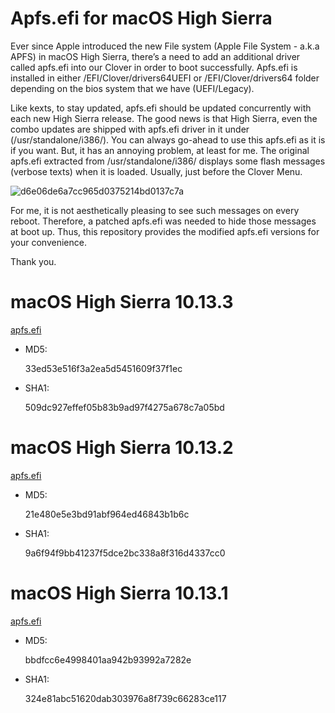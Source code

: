 # Apfs.efi for macOS High Sierra

Ever since Apple introduced the new File system (Apple File System - a.k.a APFS) in macOS High Sierra, there’s a need to add an additional driver called apfs.efi into our Clover in order to boot successfully. Apfs.efi is installed in either /EFI/Clover/drivers64UEFI or /EFI/Clover/drivers64 folder depending on the bios system that we have (UEFI/Legacy). 

Like kexts, to stay updated, apfs.efi  should be updated concurrently with each new High Sierra release. The good news is that High Sierra, even the combo updates are shipped with apfs.efi driver in it under (/usr/standalone/i386/). You can always go-ahead  to use this apfs.efi as it is if you want. But, it has an annoying problem, at least for me.
The original apfs.efi extracted from /usr/standalone/i386/ displays some flash messages (verbose texts) when it is loaded. Usually, just before the Clover Menu. 

![d6e06de6a7cc965d0375214bd0137c7a](https://user-images.githubusercontent.com/23084817/35628629-7b799c24-06d7-11e8-9625-638d8a18735c.jpg)

For me, it is not aesthetically pleasing to see such messages on every reboot. Therefore, a patched apfs.efi was needed to hide those messages at boot up. Thus, this repository provides the modified apfs.efi versions for your convenience. 

Thank you.



# macOS High Sierra 10.13.3

[apfs.efi](https://drive.google.com/open?id=1VRUSVoHh6-Rz-hPPuLroXGcvdqTXQnvW)

- MD5:

	33ed53e516f3a2ea5d5451609f37f1ec

- SHA1:

	509dc927effef05b83b9ad97f4275a678c7a05bd



# macOS High Sierra 10.13.2

[apfs.efi](https://drive.google.com/open?id=1QHTdq0aporwRxP6AK7YM0-RXiqBqoWzE)

- MD5:

	21e480e5e3bd91abf964ed46843b1b6c

- SHA1:

	9a6f94f9bb41237f5dce2bc338a8f316d4337cc0



# macOS High Sierra 10.13.1

[apfs.efi](https://drive.google.com/open?id=1Gsck0zfSXdE5o_A7OUUxJ65brEClVMaB)

- MD5:

	bbdfcc6e4998401aa942b93992a7282e

- SHA1:

	324e81abc51620dab303976a8f739c66283ce117
